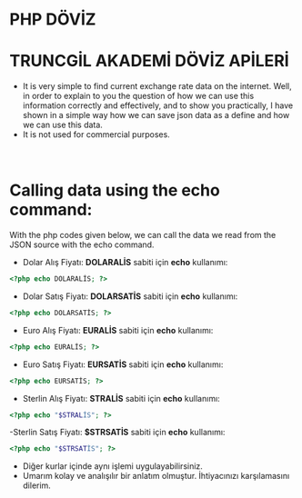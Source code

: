 # PHP DÖVİZ
# TRUNCGİL AKADEMİ DÖVİZ APİLERİ
- It is very simple to find current exchange rate data on the internet. Well, in order to explain to you the question of how we can use this information correctly and effectively, and to show you practically, I have shown in a simple way how we can save json data as a define and how we can use this data.
- It is not used for commercial purposes.<br> <br> <br>
# Calling data using the echo command:
With the php codes given below, we can call the data we read from the JSON source with the echo command.
- Dolar Alış Fiyatı: <b>DOLARALİS</b> sabiti için <b>echo</b> kullanımı:
```php
<?php echo DOLARALİS; ?>
```
- Dolar Satış Fiyatı: <b>DOLARSATİS</b> sabiti için <b>echo</b> kullanımı:
```php
<?php echo DOLARSATİS; ?>
```
- Euro Alış Fiyatı: <b>EURALİS</b> sabiti için <b>echo</b> kullanımı:
```php
<?php echo EURALİS; ?>
```
- Euro Satış Fiyatı: <b>EURSATİS</b> sabiti için <b>echo</b> kullanımı:
```php
<?php echo EURSATİS; ?>
```
- Sterlin Alış Fiyatı: <b>STRALİS</b> sabiti için <b>echo</b> kullanımı:
```php
<?php echo "$STRALİS"; ?>
```
-Sterlin Satış Fiyatı: <b>$STRSATİS</b> sabiti için <b>echo</b> kullanımı:
```php
<?php echo "$STRSATİS"; ?>
```
- Diğer kurlar içinde aynı işlemi uygulayabilirsiniz.
- Umarım kolay ve analışılır bir anlatım olmuştur. İhtiyacınızı karşılamasını dilerim.
